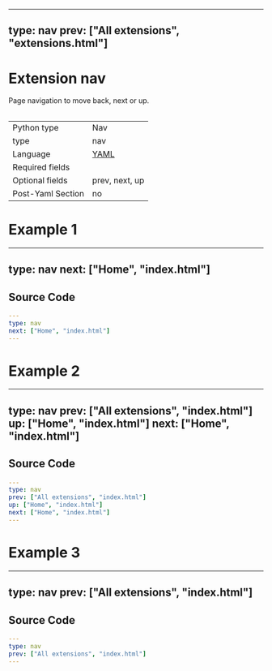 



---
type: nav
prev: ["All extensions", "extensions.html"]
---





# Extension nav

Page navigation to move back, next or up.
<table class="table"></table>




<table class="table"><tbody><td>Python type</td><td>Nav</td>
<tr></tr>
<td>type</td><td>nav</td>
<tr></tr>
<td>Language</td><td><a href="#">YAML</a></td>
<tr></tr>
<td>Required fields</td><td></td>
<tr></tr>
<td>Optional fields</td><td>prev, next, up</td>
<tr></tr>
<td>Post-Yaml Section</td><td>no</td>
<tr></tr></tbody></table>






# Example 1

---
type: nav
next: ["Home", "index.html"]
---






## Source Code

```yaml
---
type: nav
next: ["Home", "index.html"]
---
```






# Example 2

---
type: nav
prev: ["All extensions", "index.html"]
up: ["Home", "index.html"]
next: ["Home", "index.html"]
---






## Source Code

```yaml
---
type: nav
prev: ["All extensions", "index.html"]
up: ["Home", "index.html"]
next: ["Home", "index.html"]
---
```






# Example 3

---
type: nav
prev: ["All extensions", "index.html"]
---






## Source Code

```yaml
---
type: nav
prev: ["All extensions", "index.html"]
---
```



